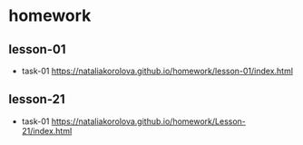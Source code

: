 # homework
## lesson-01
* task-01
https://nataliakorolova.github.io/homework/lesson-01/index.html

## lesson-21
* task-01
https://nataliakorolova.github.io/homework/Lesson-21/index.html
